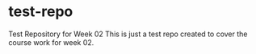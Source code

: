 # test-repo
Test Repository for Week 02
This is just a test repo created to cover the course work for week 02.
